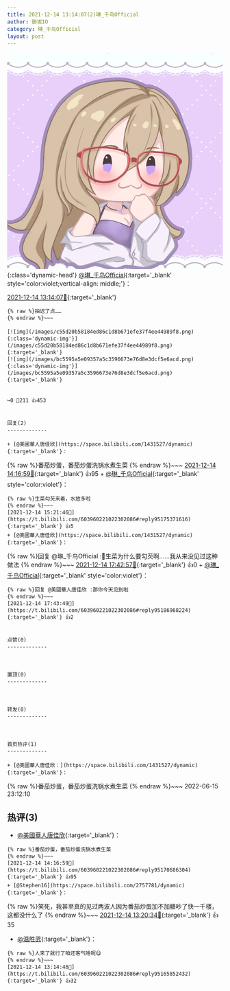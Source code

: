 ```yaml
---
title: 2021-12-14 13:14:07(2)琳_千鸟Official
author: 御坂IO
category: 琳_千鸟Official
layout: post
---
```


![img](/images/c0a88f85ebd0d056f37b114e0748e69556c8b488.jpg){:class='dynamic-head'}
[@琳_千鸟Official](https://space.bilibili.com/1620923329/dynamic){:target='_blank' style='color:violet;vertical-align: middle;'}：

[2021-12-14 13:14:07🔗](https://t.bilibili.com/603960221022302086){:target='_blank'}

~~~
{% raw %}拍迟了点……
{% endraw %}~~~

[![img](/images/c55d20b58184ed86c1d8b671efe37f4ee44989f8.png){:class='dynamic-img'}](/images/c55d20b58184ed86c1d8b671efe37f4ee44989f8.png){:target='_blank'}
[![img](/images/bc5595a5e09357a5c3596673e76d8e3dcf5e6acd.png){:class='dynamic-img'}](/images/bc5595a5e09357a5c3596673e76d8e3dcf5e6acd.png){:target='_blank'}


↪️0 💬211 👍453


回复(2)
-------------

+ [@美國華人唐佳欣](https://space.bilibili.com/1431527/dynamic){:target='_blank'}：
~~~
{% raw %}番茄炒蛋，番茄炒蛋洗锅水煮生菜
{% endraw %}~~~
[2021-12-14 14:16:59🔗](https://t.bilibili.com/603960221022302086#reply95170686304){:target='_blank'} 👍95
    + [@琳_千鸟Official](https://space.bilibili.com/1620923329/dynamic){:target='_blank' style='color:violet'}：
~~~
{% raw %}生菜勾芡来着，水放多啦
{% endraw %}~~~
[2021-12-14 15:21:46🔗](https://t.bilibili.com/603960221022302086#reply95175371616){:target='_blank'} 👍5
+ [@美國華人唐佳欣](https://space.bilibili.com/1431527/dynamic){:target='_blank'}：
~~~
{% raw %}回复 @琳_千鸟Official :🙈生菜为什么要勾芡啊……我从来没见过这种做法
{% endraw %}~~~
[2021-12-14 17:42:57🔗](https://t.bilibili.com/603960221022302086#reply95186858320){:target='_blank'} 👍0
    + [@琳_千鸟Official](https://space.bilibili.com/1620923329/dynamic){:target='_blank' style='color:violet'}：
~~~
{% raw %}回复 @美國華人唐佳欣 :那你今天见到啦
{% endraw %}~~~
[2021-12-14 17:43:49🔗](https://t.bilibili.com/603960221022302086#reply95186968224){:target='_blank'} 👍2


点赞(0)
-------------



置顶(0)
-------------



转发(0)
-------------



首页热评(1)
-------------

+ [@美國華人唐佳欣：](https://space.bilibili.com/1431527/dynamic){:target='_blank'}：
~~~
{% raw %}番茄炒蛋，番茄炒蛋洗锅水煮生菜
{% endraw %}~~~
2022-06-15 23:12:10


热评(3)
-------------

+ [@美國華人唐佳欣](https://space.bilibili.com/1431527/dynamic){:target='_blank'}：
~~~
{% raw %}番茄炒蛋，番茄炒蛋洗锅水煮生菜
{% endraw %}~~~
[2021-12-14 14:16:59🔗](https://t.bilibili.com/603960221022302086#reply95170686304){:target='_blank'} 👍95
+ [@Stephen16](https://space.bilibili.com/2757781/dynamic){:target='_blank'}：
~~~
{% raw %}笑死，我甚至真的见过两波人因为番茄炒蛋加不加糖吵了快一千楼，这都没什么了
{% endraw %}~~~
[2021-12-14 13:20:34🔗](https://t.bilibili.com/603960221022302086#reply95166406656){:target='_blank'} 👍35
+ [@温胜武](https://space.bilibili.com/33630561/dynamic){:target='_blank'}：
~~~
{% raw %}人来了就行了咱还客气啥呢😋
{% endraw %}~~~
[2021-12-14 13:14:46🔗](https://t.bilibili.com/603960221022302086#reply95165852432){:target='_blank'} 👍32


